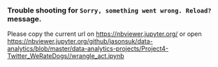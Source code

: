 ### Trouble shooting for `Sorry, something went wrong. Reload?` message.

Please copy the current url on https://nbviewer.jupyter.org/ or open https://nbviewer.jupyter.org/github/jasonsuk/data-analytics/blob/master/data-analytics-projects/Project4-Twitter_WeRateDogs//wrangle_act.ipynb
